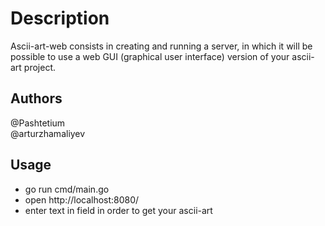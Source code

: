 # Description

Ascii-art-web consists in creating and running a server, in which it will be possible to use a web GUI (graphical user interface) version of your ascii-art project.

## Authors

@Pashtetium  
@arturzhamaliyev

## Usage

- go run cmd/main.go
- open http://localhost:8080/
- enter text in field in order to get your ascii-art